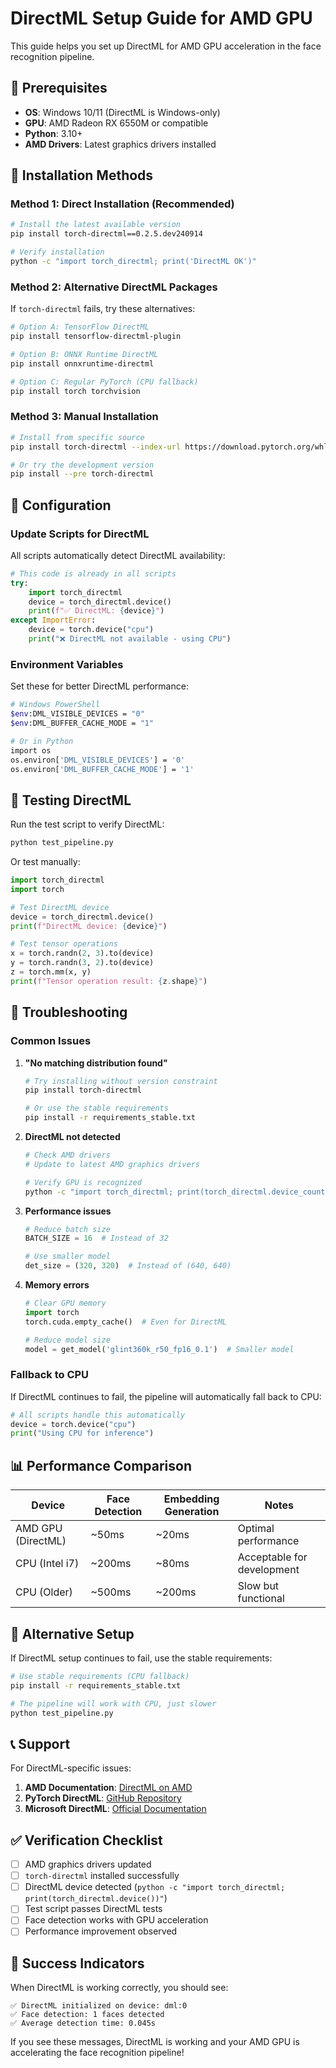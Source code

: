 # DirectML Setup Guide for AMD GPU

This guide helps you set up DirectML for AMD GPU acceleration in the face recognition pipeline.

## 🎯 Prerequisites

- **OS**: Windows 10/11 (DirectML is Windows-only)
- **GPU**: AMD Radeon RX 6550M or compatible
- **Python**: 3.10+
- **AMD Drivers**: Latest graphics drivers installed

## 🚀 Installation Methods

### Method 1: Direct Installation (Recommended)

```bash
# Install the latest available version
pip install torch-directml==0.2.5.dev240914

# Verify installation
python -c "import torch_directml; print('DirectML OK')"
```

### Method 2: Alternative DirectML Packages

If `torch-directml` fails, try these alternatives:

```bash
# Option A: TensorFlow DirectML
pip install tensorflow-directml-plugin

# Option B: ONNX Runtime DirectML
pip install onnxruntime-directml

# Option C: Regular PyTorch (CPU fallback)
pip install torch torchvision
```

### Method 3: Manual Installation

```bash
# Install from specific source
pip install torch-directml --index-url https://download.pytorch.org/whl/cpu

# Or try the development version
pip install --pre torch-directml
```

## 🔧 Configuration

### Update Scripts for DirectML

All scripts automatically detect DirectML availability:

```python
# This code is already in all scripts
try:
    import torch_directml
    device = torch_directml.device()
    print(f"✅ DirectML: {device}")
except ImportError:
    device = torch.device("cpu")
    print("❌ DirectML not available - using CPU")
```

### Environment Variables

Set these for better DirectML performance:

```bash
# Windows PowerShell
$env:DML_VISIBLE_DEVICES = "0"
$env:DML_BUFFER_CACHE_MODE = "1"

# Or in Python
import os
os.environ['DML_VISIBLE_DEVICES'] = '0'
os.environ['DML_BUFFER_CACHE_MODE'] = '1'
```

## 🧪 Testing DirectML

Run the test script to verify DirectML:

```bash
python test_pipeline.py
```

Or test manually:

```python
import torch_directml
import torch

# Test DirectML device
device = torch_directml.device()
print(f"DirectML device: {device}")

# Test tensor operations
x = torch.randn(2, 3).to(device)
y = torch.randn(3, 2).to(device)
z = torch.mm(x, y)
print(f"Tensor operation result: {z.shape}")
```

## 🐛 Troubleshooting

### Common Issues

1. **"No matching distribution found"**
   ```bash
   # Try installing without version constraint
   pip install torch-directml
   
   # Or use the stable requirements
   pip install -r requirements_stable.txt
   ```

2. **DirectML not detected**
   ```bash
   # Check AMD drivers
   # Update to latest AMD graphics drivers
   
   # Verify GPU is recognized
   python -c "import torch_directml; print(torch_directml.device_count())"
   ```

3. **Performance issues**
   ```python
   # Reduce batch size
   BATCH_SIZE = 16  # Instead of 32
   
   # Use smaller model
   det_size = (320, 320)  # Instead of (640, 640)
   ```

4. **Memory errors**
   ```python
   # Clear GPU memory
   import torch
   torch.cuda.empty_cache()  # Even for DirectML
   
   # Reduce model size
   model = get_model('glint360k_r50_fp16_0.1')  # Smaller model
   ```

### Fallback to CPU

If DirectML continues to fail, the pipeline will automatically fall back to CPU:

```python
# All scripts handle this automatically
device = torch.device("cpu")
print("Using CPU for inference")
```

## 📊 Performance Comparison

| Device | Face Detection | Embedding Generation | Notes |
|--------|----------------|---------------------|-------|
| AMD GPU (DirectML) | ~50ms | ~20ms | Optimal performance |
| CPU (Intel i7) | ~200ms | ~80ms | Acceptable for development |
| CPU (Older) | ~500ms | ~200ms | Slow but functional |

## 🔄 Alternative Setup

If DirectML setup continues to fail, use the stable requirements:

```bash
# Use stable requirements (CPU fallback)
pip install -r requirements_stable.txt

# The pipeline will work with CPU, just slower
python test_pipeline.py
```

## 📞 Support

For DirectML-specific issues:

1. **AMD Documentation**: [DirectML on AMD](https://www.amd.com/en/technologies/directml)
2. **PyTorch DirectML**: [GitHub Repository](https://github.com/microsoft/DirectML)
3. **Microsoft DirectML**: [Official Documentation](https://docs.microsoft.com/en-us/windows/ai/directml/)

## ✅ Verification Checklist

- [ ] AMD graphics drivers updated
- [ ] `torch-directml` installed successfully
- [ ] DirectML device detected (`python -c "import torch_directml; print(torch_directml.device())"`)
- [ ] Test script passes DirectML tests
- [ ] Face detection works with GPU acceleration
- [ ] Performance improvement observed

## 🎉 Success Indicators

When DirectML is working correctly, you should see:

```
✅ DirectML initialized on device: dml:0
✅ Face detection: 1 faces detected
✅ Average detection time: 0.045s
```

If you see these messages, DirectML is working and your AMD GPU is accelerating the face recognition pipeline! 